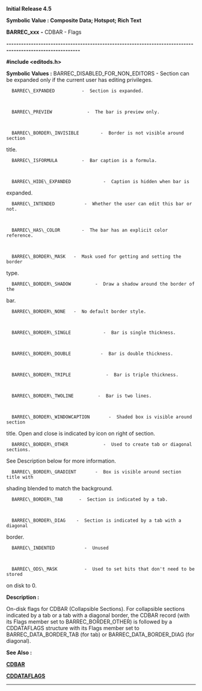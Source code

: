 




<!--
 /\* Font Definitions \*/
 @font-face
 {font-family:Helv;
 panose-1:2 11 6 4 2 2 2 3 2 4;}
@font-face
 {font-family:"Cambria Math";
 panose-1:2 4 5 3 5 4 6 3 2 4;}
 /\* Style Definitions \*/
 p.MsoNormal, li.MsoNormal, div.MsoNormal
 {margin-top:0cm;
 margin-right:0cm;
 margin-bottom:8.0pt;
 margin-left:0cm;
 line-height:107%;
 font-size:11.0pt;
 font-family:"Calibri",sans-serif;}
.MsoChpDefault
 {font-size:11.0pt;}
.MsoPapDefault
 {margin-bottom:8.0pt;
 line-height:107%;}
 /\* Page Definitions \*/
 @page WordSection1
 {size:612.0pt 792.0pt;
 margin:72.0pt 72.0pt 72.0pt 72.0pt;}
div.WordSection1
 {page:WordSection1;}
-->




**Initial Release 4.5**



**Symbolic Value : Composite Data;
Hotspot; Rich Text**



**BARREC\_xxx** **-** CDBAR -
Flags


**----------------------------------------------------------------------------------------------------------**



**#include <editods.h>**


 **Symbolic Values :**      BARREC\_DISABLED\_FOR\_NON\_EDITORS             -  Section can
be expanded only if the current user has editing privileges.  

  

      BARREC\_EXPANDED          -  Section is expanded.  

  

      BARREC\_PREVIEW             -  The bar is preview only.  

  

      BARREC\_BORDER\_INVISIBLE        -  Border is not visible around section
title.  

  

      BARREC\_ISFORMULA         -  Bar caption is a formula.  

  

      BARREC\_HIDE\_EXPANDED            -  Caption is hidden when bar is
expanded.  

  

      BARREC\_INTENDED           -  Whether the user can edit this bar or not.  

  

      BARREC\_HAS\_COLOR        -  The bar has an explicit color reference.  

  

      BARREC\_BORDER\_MASK   -  Mask used for getting and setting the border
type.  

  

      BARREC\_BORDER\_SHADOW         -  Draw a shadow around the border of the
bar.  

  

      BARREC\_BORDER\_NONE   -  No default border style.  

  

      BARREC\_BORDER\_SINGLE            -  Bar is single thickness.  

  

      BARREC\_BORDER\_DOUBLE           -  Bar is double thickness.  

  

      BARREC\_BORDER\_TRIPLE             -  Bar is triple thickness.  

  

      BARREC\_BORDER\_TWOLINE         -  Bar is two lines.  

  

      BARREC\_BORDER\_WINDOWCAPTION       -  Shaded box is visible around section
title. Open and close is indicated by icon on right of section.  

  

      BARREC\_BORDER\_OTHER             -  Used to create tab or diagonal sections.
See Description below for more information.  

  

      BARREC\_BORDER\_GRADIENT       -  Box is visible around section title with
shading blended to match the background.  

  

      BARREC\_BORDER\_TAB      -  Section is indicated by a tab.  

  

      BARREC\_BORDER\_DIAG    -  Section is indicated by a tab with a diagonal
border.  

  

      BARREC\_INDENTED           -  Unused  

  

      BARREC\_ODS\_MASK          -  Used to set bits that don't need to be stored
on disk to 0.  

  




**Description :**



On-disk
flags for CDBAR (Collapsible Sections). For collapsible sections indicated by a
tab or a tab with a diagonal border, the CDBAR record (with its Flags member
set to BARREC\_BORDER\_OTHER) is followed by a CDDATAFLAGS structure with its
Flags member set to BARREC\_DATA\_BORDER\_TAB (for tab) or BARREC\_DATA\_BORDER\_DIAG
(for diagonal).


 **See Also :**


**[CDBAR](CDBAR.md)**


**[CDDATAFLAGS](CDDATAFLAGS.md)**



----------------------------------------------------------------------------------------------------------


 





